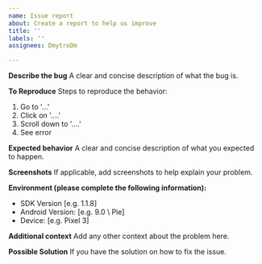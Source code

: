 ```yaml
---
name: Issue report
about: Create a report to help us improve
title: ''
labels: ''
assignees: DmytroDm

---
```


**Describe the bug**
A clear and concise description of what the bug is.

**To Reproduce**
Steps to reproduce the behavior:
1. Go to '...'
2. Click on '....'
3. Scroll down to '....'
4. See error

**Expected behavior**
A clear and concise description of what you expected to happen.

**Screenshots**
If applicable, add screenshots to help explain your problem.

**Environment (please complete the following information):**
 - SDK Version [e.g. 1.1.8]
 - Android Version: [e.g. 9.0 \ Pie]
 - Device: [e.g. Pixel 3]


**Additional context**
Add any other context about the problem here.

**Possible Solution**
If you have the solution on how to fix the issue.
